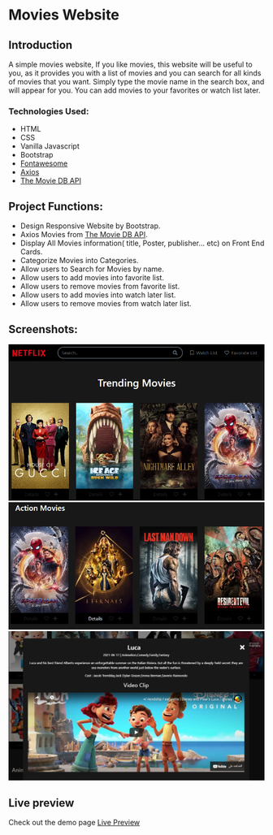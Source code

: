 #  Movies Website


## Introduction
A simple movies website, If you like movies, this website will be useful to you, as it provides you with a list of movies and you can search for all kinds of movies that you want. Simply type the movie name in the search box, and will appear for you. You can add movies to your favorites or watch list later. 

### Technologies Used:
* HTML
* CSS
* Vanilla Javascript
* Bootstrap
* [Fontawesome](https://fontawesome.com/)
* [Axios](https://axios-http.com/)
* [The Movie DB API](https://www.themoviedb.org/)

## Project Functions:
- Design Responsive Website by Bootstrap.
- Axios Movies from [The Movie DB API](https://www.themoviedb.org/).
- Display All Movies information( title, Poster, publisher... etc) on Front End Cards.
- Categorize Movies into Categories.
- Allow users to Search for Movies by name.
- Allow users to add movies into favorite list.
- Allow users to remove movies from favorite list.
- Allow users to add movies into watch later list.
- Allow users to remove movies from watch later list.

## Screenshots:
<img src="img/screenshot1.png">
<img src="img/screenshot2.png">
<img src="img/screenshot3.png">

## Live preview
Check out the demo page [Live Preview](https://halakh96-movie-website.netlify.app/)
